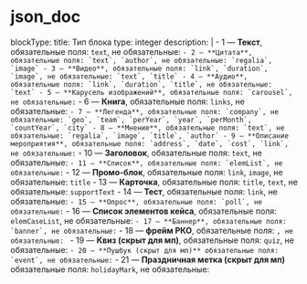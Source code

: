# json_doc
 blockType:
          title: Тип блока
          type: integer
          description: |
            - 1 — **Текст**, обязательные поля: `text`, не обязательные: ``
            - 2 — **Цитата**, обязательные поля: `text`, `author`, не обязательные: `regalia`, `image`
            - 3 — **Видео**, обязательные поля: `link`, `duration`, `image`, не обязательные: `text`, `title`
            - 4 — **Аудио**, обязательные поля: `link`, `duration`, `title`, не обязательные: `text`
            - 5 — **Карусель изображений**, обязательные поля: `carousel`, не обязательные: ``
            - 6 — **Книга**, обязательные поля: `links`, не обязательные: ``
            - 7 — **Легенда**, обязательные поля: `company`, не обязательные: `geo`, `team`, `perYear`, `year`, `perMonth`, `countYear`, `city`
            - 8 — **Мнение**, обязательные поля: `text`, не обязательные: `regalia`, `image`, `title`, `author`
            - 9 — **Описание мероприятия**, обязательные поля: `address`, `date`, `cost`, `link`, не обязательные: ``
            - 10 — **Заголовок**, обязательные поля: `text`, не обязательные: ``
            - 11 — **Список**, обязательные поля: `elemList`, не обязательные: ``
            - 12 — **Промо-блок**, обязательные поля: `link`, `image`, не обязательные: `title`
            - 13 — **Карточка**, обязательные поля: `title`, `text`, не обязательные: `supportText`
            - 14 — **Тест**, обязательные поля: `link`, не обязательные: ``
            - 15 — **Опрос**, обязательные поля: `poll`, не обязательные: ``
            - 16 — **Список элементов кейса**, обязательные поля: `elemCaseList`, не обязательные: ``
            - 17 — **Баннер**, обязательные поля: `banner`, не обязательные: ``
            - 18 — **фрейм РКО**, обязательные поля: ``, не обязательные: ``
            - 19 — **Квиз (скрыт для мп)**, обязательные поля: `quiz`, не обязательные: ``
            - 20 — **Пушбук (скрыт для мп)** обязательные поля: `event`, не обязательные: ``
            - 21 — **Праздничная метка (скрыт для мп)** обязательные поля: `holidayMark`, не обязательные:
